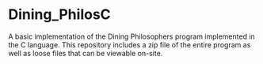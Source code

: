 # Dining_PhilosC
A basic implementation of the Dining Philosophers program implemented in the C language.
This repository includes a zip file of the entire program as well as loose files that can be viewable on-site.
